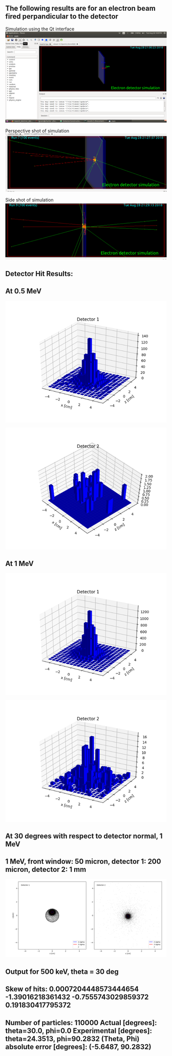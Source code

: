 ## The following results are for an electron beam fired perpandicular to the detector

Simulation using the Qt interface
![sim image](./electron_simulation_qt.png)

Perspective shot of simulation
![trimetric view](./trimetric_view.png)

Side shot of simulation
![side](./side_view.png)

## Detector Hit Results:

## At 0.5 MeV

![det1 low energy](./detector1_perpandicular_beam_lower_energy.png)

![det2 low energy](./detector2_perpandicular_beam_lower_energy.png)


## At 1 MeV

![det1 perp](./detector1_perpandicular_beam.png)

![det2 perp](./detector2_perpandicular_beam.png)


## At 30 degrees with respect to detector normal, 1 MeV

## 1 MeV, front window: 50 micron, detector 1: 200 micron, detector 2: 1 mm

![200 um scatter fit](./scatter_fit_30deg_200um.png)

## Output for 500 keV, theta = 30 deg

Skew of hits:
0.0007204448573444654 -1.39016218361432
-0.7555743029859372 0.191830417795372
-------------------------------------------------------------
Number of particles: 110000
Actual [degrees]: theta=30.0, phi=0.0
Experimental [degrees]: theta=24.3513, phi=90.2832
(Theta, Phi) absolute error [degrees]: (-5.6487, 90.2832)
-------------------------------------------------------------


